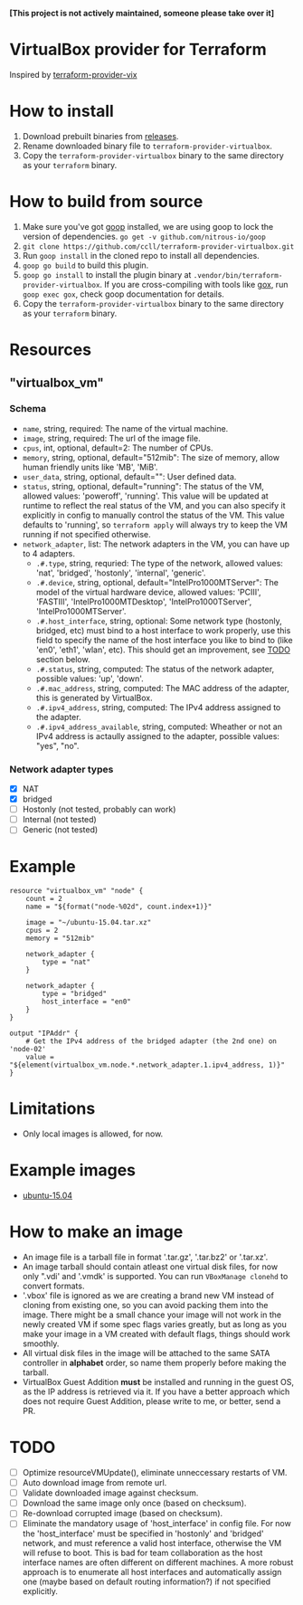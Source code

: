 **[This project is not actively maintained, someone please take over it]**

# VirtualBox provider for Terraform

Inspired by [terraform-provider-vix](https://github.com/hooklift/terraform-provider-vix)

# How to install

1. Download prebuilt binaries from [releases](https://github.com/ccll/terraform-provider-virtualbox/releases).
2. Rename downloaded binary file to `terraform-provider-virtualbox`.
3. Copy the `terraform-provider-virtualbox` binary to the same directory as your `terraform` binary.

# How to build from source

1. Make sure you've got [goop](https://github.com/nitrous-io/goop) installed, we are using goop to lock the version of dependencies. `go get -v github.com/nitrous-io/goop`
2. `git clone https://github.com/ccll/terraform-provider-virtualbox.git`
3. Run `goop install` in the cloned repo to install all dependencies.
4. `goop go build` to build this plugin.
5. `goop go install` to install the plugin binary at `.vendor/bin/terraform-provider-virtualbox`. If you are cross-compiling with tools like [gox](https://github.com/mitchellh/gox), run `goop exec gox`, check goop documentation for details.
6. Copy the `terraform-provider-virtualbox` binary to the same directory as your `terraform` binary.

# Resources

## "virtualbox_vm"

### Schema

- `name`, string, required: The name of the virtual machine.
- `image`, string, required: The url of the image file.
- `cpus`, int, optional, default=2: The number of CPUs.
- `memory`, string, optional, default="512mib": The size of memory, allow human friendly units like 'MB', 'MiB'.
- `user_data`, string, optional, default="": User defined data.
- `status`, string, optional, default="running": The status of the VM, allowed values: 'poweroff', 'running'. This value will be updated at runtime to reflect the real status of the VM, and you can also specify it explicitly in config to manually control the status of the VM. This value defaults to 'running', so `terraform apply` will always try to keep the VM running if not specified otherwise.
- `network_adapter`, list: The network adapters in the VM, you can have up to 4 adapters.
  - `.#.type`, string, requried: The type of the network, allowed values: 'nat', 'bridged', 'hostonly', 'internal', 'generic'.
  - `.#.device`, string, optional, default="IntelPro1000MTServer": The model of the virtual hardware device, allowed values: 'PCIII', 'FASTIII', 'IntelPro1000MTDesktop', 'IntelPro1000TServer', 'IntelPro1000MTServer'.
  - `.#.host_interface`, string, optional: Some network type (hostonly, bridged, etc) must bind to a host interface to work properly, use this field to specify the name of the host interface you like to bind to (like 'en0', 'eth1', 'wlan', etc). This should get an improvement, see [TODO](#todo) section below.
  - `.#.status`, string, computed: The status of the network adapter, possible values: 'up', 'down'.
  - `.#.mac_address`, string, computed: The MAC address of the adapter, this is generated by VirtualBox.
  - `.#.ipv4_address`, string, computed: The IPv4 address assigned to the adapter.
  - `.#.ipv4_address_available`, string, computed: Wheather or not an IPv4 address is actaully assigned to the adapter, possible values: "yes", "no".

### Network adapter types
- [x] NAT
- [x] bridged
- [ ] Hostonly  (not tested, probably can work)
- [ ] Internal  (not tested)
- [ ] Generic  (not tested)

# Example

```
resource "virtualbox_vm" "node" {
    count = 2
    name = "${format("node-%02d", count.index+1)}"

    image = "~/ubuntu-15.04.tar.xz"
    cpus = 2
    memory = "512mib"

    network_adapter {
        type = "nat"
    }

    network_adapter {
        type = "bridged"
        host_interface = "en0"
    }
}

output "IPAddr" {
    # Get the IPv4 address of the bridged adapter (the 2nd one) on 'node-02'
    value = "${element(virtualbox_vm.node.*.network_adapter.1.ipv4_address, 1)}"
}

```

# Limitations

- Only local images is allowed, for now.

# Example images

- [ubuntu-15.04](https://github.com/ccll/terraform-provider-virtualbox-images/releases/tag/ubuntu-15.04)

# How to make an image

- An image file is a tarball file in format '.tar.gz', '.tar.bz2' or '.tar.xz'.
- An image tarball should contain atleast one virtual disk files, for now only ".vdi' and '.vmdk' is supported. You can run `VBoxManage clonehd` to convert formats.
- '.vbox' file is ignored as we are creating a brand new VM instead of cloning from existing one, so you can avoid packing them into the image. There might be a small chance your image will not work in the newly created VM if some spec flags varies greatly, but as long as you make your image in a VM created with default flags, things should work smoothly.
- All virtual disk files in the image will be attached to the same SATA controller in **alphabet** order, so name them properly before making the tarball.
- VirtualBox Guest Addition **must** be installed and running in the guest OS, as the IP address is retrieved via it. If you have a better approach which does not require Guest Addition, please write to me, or better, send a PR.

# TODO

- [ ] Optimize resourceVMUpdate(), eliminate unneccessary restarts of VM.
- [ ] Auto download image from remote url.
- [ ] Validate downloaded image against checksum.
- [ ] Download the same image only once (based on checksum).
- [ ] Re-download corrupted image (based on checksum).
- [ ] Eliminate the mandatory usage of 'host_interface' in config file. For now the 'host_interface' must be specified in 'hostonly' and 'bridged' network, and must reference a valid host interface, otherwise the VM will refuse to boot. This is bad for team collaboration as the host interface names are often different on different machines. A more robust approach is to enumerate all host interfaces and automatically assign one (maybe based on default routing information?) if not specified explicitly.
